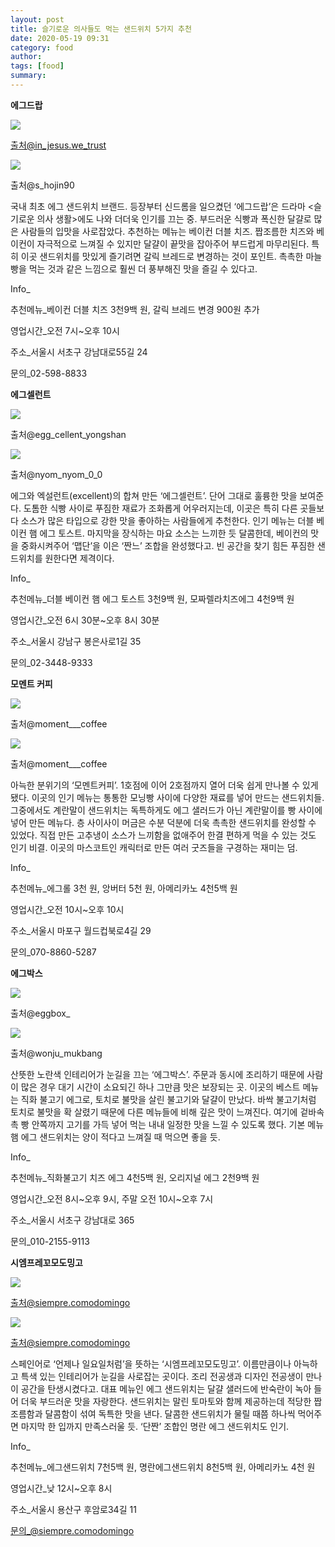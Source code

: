 ```yaml
---
layout: post
title: 슬기로운 의사들도 먹는 샌드위치 5가지 추천
date: 2020-05-19 09:31
category: food
author: 
tags: [food]
summary: 
---
```



**에그드랍**

![](https://img1.daumcdn.net/thumb/R720x0/?fname=https%3A%2F%2Ft1.daumcdn.net%2Fliveboard%2Finterstella-story%2F7f7b339b621c4706affb2b177ffbcb19.jpg)

출처@in_jesus.we_trust

![](https://img1.daumcdn.net/thumb/R720x0/?fname=https%3A%2F%2Ft1.daumcdn.net%2Fliveboard%2Finterstella-story%2F1f7e08f5c3714422959a8f81ad7d2b8e.jpg)

출처@s_hojin90

국내 최초 에그 샌드위치 브랜드. 등장부터 신드롬을 일으켰던 ‘에그드랍’은 드라마 <슬기로운 의사 생활>에도 나와 더더욱 인기를 끄는 중. 부드러운 식빵과 폭신한 달걀로 많은 사람들의 입맛을 사로잡았다. 추천하는 메뉴는 베이컨 더블 치즈. 짭조름한 치즈와 베이컨이 자극적으로 느껴질 수 있지만 달걀이 끝맛을 잡아주어 부드럽게 마무리된다. 특히 이곳 샌드위치를 맛있게 즐기려면 갈릭 브레드로 변경하는 것이 포인트. 촉촉한 마늘빵을 먹는 것과 같은 느낌으로 훨씬 더 풍부해진 맛을 즐길 수 있다고.

  

Info_

추천메뉴_베이컨 더블 치즈 3천9백 원, 갈릭 브레드 변경 900원 추가

영업시간_오전 7시~오후 10시

주소_서울시 서초구 강남대로55길 24

문의_02-598-8833

**에그셀런트**

![](https://img1.daumcdn.net/thumb/R720x0/?fname=https%3A%2F%2Ft1.daumcdn.net%2Fliveboard%2Finterstella-story%2F2232081736da47bb9229f1d0a569a7ae.JPG)

출처@egg_cellent_yongshan

![](https://img1.daumcdn.net/thumb/R720x0/?fname=https%3A%2F%2Ft1.daumcdn.net%2Fliveboard%2Finterstella-story%2F8f39a0204ddd41d887bcf156cd4ea9f3.jpg)

출처@nyom_nyom_0_0

에그와 엑설런트(excellent)의 합쳐 만든 ‘에그셀런트’. 단어 그대로 훌륭한 맛을 보여준다. 도톰한 식빵 사이로 푸짐한 재료가 조화롭게 어우러지는데, 이곳은 특히 다른 곳들보다 소스가 많은 타입으로 강한 맛을 좋아하는 사람들에게 추천한다. 인기 메뉴는 더블 베이컨 햄 에그 토스트. 마지막을 장식하는 마요 소스는 느끼한 듯 달콤한데, 베이컨의 맛을 중화시켜주어 ‘맵단’을 이은 ‘짠느’ 조합을 완성했다고. 빈 공간을 찾기 힘든 푸짐한 샌드위치를 원한다면 제격이다.

  

Info_

추천메뉴_더블 베이컨 햄 에그 토스트 3천9백 원, 모짜렐라치즈에그 4천9백 원

영업시간_오전 6시 30분~오후 8시 30분

주소_서울시 강남구 봉은사로1길 35

문의_02-3448-9333

**모멘트 커피**

![](https://img1.daumcdn.net/thumb/R720x0/?fname=https%3A%2F%2Ft1.daumcdn.net%2Fliveboard%2Finterstella-story%2F12d7434813334e39871647611ea12128.JPG)

출처@moment___coffee

![](https://img1.daumcdn.net/thumb/R720x0/?fname=https%3A%2F%2Ft1.daumcdn.net%2Fliveboard%2Finterstella-story%2F5753284b7e1b460d8ea7c0052c1e97c9.JPG)

출처@moment___coffee

아늑한 분위기의 ‘모멘트커피’. 1호점에 이어 2호점까지 열어 더욱 쉽게 만나볼 수 있게 됐다. 이곳의 인기 메뉴는 통통한 모닝빵 사이에 다양한 재료를 넣어 만드는 샌드위치들. 그중에서도 계란말이 샌드위치는 독특하게도 에그 샐러드가 아닌 계란말이를 빵 사이에 넣어 만든 메뉴다. 층 사이사이 머금은 수분 덕분에 더욱 촉촉한 샌드위치를 완성할 수 있었다. 직접 만든 고추냉이 소스가 느끼함을 없애주어 한결 편하게 먹을 수 있는 것도 인기 비결. 이곳의 마스코트인 캐릭터로 만든 여러 굿즈들을 구경하는 재미는 덤.

  

Info_

추천메뉴_에그롤 3천 원, 앙버터 5천 원, 아메리카노 4천5백 원

영업시간_오전 10시~오후 10시

주소_서울시 마포구 월드컵북로4길 29

문의_070-8860-5287

**에그박스**

![](https://img1.daumcdn.net/thumb/R720x0/?fname=https%3A%2F%2Ft1.daumcdn.net%2Fliveboard%2Finterstella-story%2F1d4ea6c927314eaa991f18d1c3185758.JPG)

출처@eggbox_

![](https://img1.daumcdn.net/thumb/R720x0/?fname=https%3A%2F%2Ft1.daumcdn.net%2Fliveboard%2Finterstella-story%2F2b2a3cb633f344eab58f96a80713454d.jpg)

출처@wonju_mukbang

산뜻한 노란색 인테리어가 눈길을 끄는 ‘에그박스’. 주문과 동시에 조리하기 때문에 사람이 많은 경우 대기 시간이 소요되긴 하나 그만큼 맛은 보장되는 곳. 이곳의 베스트 메뉴는 직화 불고기 에그로, 토치로 불맛을 살린 불고기와 달걀이 만났다. 바싹 불고기처럼 토치로 불맛을 확 살렸기 때문에 다른 메뉴들에 비해 깊은 맛이 느껴진다. 여기에 겉바속촉 빵 안쪽까지 고기를 가득 넣어 먹는 내내 일정한 맛을 느낄 수 있도록 했다. 기본 메뉴 햄 에그 샌드위치는 양이 적다고 느껴질 때 먹으면 좋을 듯.

  

Info_

추천메뉴_직화불고기 치즈 에그 4천5백 원, 오리지널 에그 2천9백 원

영업시간_오전 8시~오후 9시, 주말 오전 10시~오후 7시

주소_서울시 서초구 강남대로 365

문의_010-2155-9113

**시엠프레꼬모도밍고**

![](https://img1.daumcdn.net/thumb/R720x0/?fname=https%3A%2F%2Ft1.daumcdn.net%2Fliveboard%2Finterstella-story%2Fc35b0e94958647feb5d915f2b908af53.jpg)

출처@siempre.comodomingo

![](https://img1.daumcdn.net/thumb/R720x0/?fname=https%3A%2F%2Ft1.daumcdn.net%2Fliveboard%2Finterstella-story%2F02b0f40a42ae4135a6ab8f7a5dbb5caa.jpg)

출처@siempre.comodomingo

스페인어로 ‘언제나 일요일처럼’을 뜻하는 ‘시엠프레꼬모도밍고’. 이름만큼이나 아늑하고 특색 있는 인테리어가 눈길을 사로잡는 곳이다. 조리 전공생과 디자인 전공생이 만나 이 공간을 탄생시켰다고. 대표 메뉴인 에그 샌드위치는 달걀 샐러드에 반숙란이 녹아 들어 더욱 부드러운 맛을 자랑한다. 샌드위치는 말린 토마토와 함께 제공하는데 적당한 짭조름함과 달콤함이 섞여 독특한 맛을 낸다. 달콤한 샌드위치가 물릴 때쯤 하나씩 먹어주면 마지막 한 입까지 만족스러울 듯. ‘단짠’ 조합인 명란 에그 샌드위치도 인기.

  

Info_

추천메뉴_에그샌드위치 7천5백 원, 명란에그샌드위치 8천5백 원, 아메리카노 4천 원

영업시간_낮 12시~오후 8시

주소_서울시 용산구 후암로34길 11

문의_@siempre.comodomingo